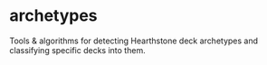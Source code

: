 # archetypes
Tools &amp; algorithms for detecting Hearthstone deck archetypes and classifying specific decks into them.
